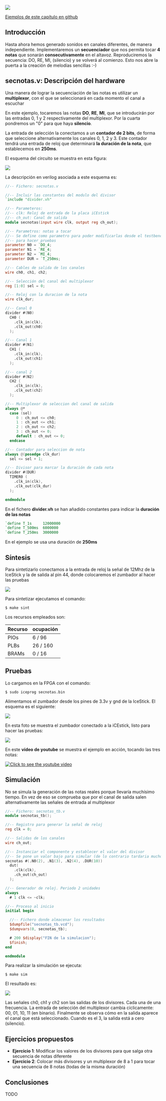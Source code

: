 ![](https://github.com/Obijuan/open-fpga-verilog-tutorial/raw/8bf3e940aebcf444a33c0345be1fcec0de6c5f32/tutorial/T19-secnotas/images/secnotas-1.png)

[Ejemplos de este capítulo en github](https://github.com/Obijuan/open-fpga-verilog-tutorial/tree/master/tutorial/T19-secnotas)

## Introducción
Hasta ahora hemos generado sonidos en canales diferentes, de manera independiente.  Implementaremos un **secuenciador** que nos permita tocar **4 notas** que sonarán **consecutivamente** en el altavoz. Reproduciremos la secuencia: DO, RE, MI, (silencio) y se volverá al comienzo. Esto nos abre la puerta a la creación de melodías sencillas :-)

## secnotas.v: Descripción del hardware
Una manera de lograr la secuenciación de las notas es utilizar un **multiplexor**, con el que se seleccionará en cada momento el canal a escuchar

En este ejemplo, tocaremos las notas **DO**, **RE**, **MI**, que se introducirán por las entradas 0, 1 y 2 respectivamente del multiplexor. Por la cuarta pondremos un "0" para que haya **silencio**.

La entrada de selección la conectamos a un **contador de 2 bits**, de forma que seleccione alternativamente los canales 0, 1, 2 y 3. Este contador tendrá una entrada de reloj que determinará **la duración de la nota**, que establecemos en **250ms**.

El esquema del circuito se muestra en esta figura:

![](https://github.com/Obijuan/open-fpga-verilog-tutorial/raw/master/tutorial/T19-secnotas/images/secnotas-2.png)

La descripción en verilog asociada a este esquema es:

``` verilog 
//-- Fichero: secnotas.v

//-- Incluir las constantes del modulo del divisor
`include "divider.vh"

//-- Parameteros:
//-- clk: Reloj de entrada de la placa iCEstick
//-- ch_out: Canal de salida
module secnotas(input wire clk, output reg ch_out);

//-- Parametros: notas a tocar
//-- Se define como parametro para poder modificarlas desde el testbench
//-- para hacer pruebas
parameter N0 = `DO_4;
parameter N1 = `RE_4;
parameter N2 = `MI_4;
parameter DUR = `T_250ms;

//-- Cables de salida de los canales
wire ch0, ch1, ch2;

//-- Selección del canal del multiplexor
reg [1:0] sel = 0;

//-- Reloj con la duracion de la nota
wire clk_dur;

//-- Canal 0
divider #(N0)
  CH0 (
    .clk_in(clk),
    .clk_out(ch0)
  );

//-- Canal 1
divider #(N1)
  CH1 (
    .clk_in(clk),
    .clk_out(ch1)
  );

//-- canal 2
divider #(N2)
  CH2 (
    .clk_in(clk),
    .clk_out(ch2)
  );

//-- Multiplexor de seleccion del canal de salida
always @*
  case (sel)
     0 : ch_out <= ch0;
     1 : ch_out <= ch1;
     2 : ch_out <= ch2;
     3 : ch_out <= 0;
     default : ch_out <= 0;
  endcase

//-- Contador para seleccion de nota
always @(posedge clk_dur)
  sel <= sel + 1;

//-- Divisor para marcar la duración de cada nota
divider #(DUR)
  TIMER0 (
    .clk_in(clk),
    .clk_out(clk_dur)
  );

endmodule
```
En el fichero **divider.vh** se han añadido constantes para indicar la **duración de las notas**

```verilog
`define T_1s     12000000
`define T_500ms  6000000
`define T_250ms  3000000
```
En el ejemplo se usa una duración de **250ms** 

## Síntesis

Para sintetizarlo conectamos a la entrada de reloj la señal de 12Mhz de la IceStick y la de salida al pin 44, donde colocaremos el zumbador al hacer las pruebas

![](https://github.com/Obijuan/open-fpga-verilog-tutorial/raw/8bf3e940aebcf444a33c0345be1fcec0de6c5f32/tutorial/T19-secnotas/images/secnotas-1.png)

Para sintetizar ejecutamos el comando:

    $ make sint

Los recursos empleados son:

| Recurso  | ocupación
|----------|-----------
|PIOs      | 6 / 96
|PLBs      | 26 / 160
|BRAMs     | 0 / 16

## Pruebas

Lo cargamos en la FPGA con el comando:

    $ sudo iceprog secnotas.bin

Alimentamos el zumbador desde los pines de 3.3v y gnd de la IceStick. El esquema es el siguiente: 

![](https://github.com/Obijuan/open-fpga-verilog-tutorial/raw/master/tutorial/T19-secnotas/images/secnotas-3.png)

En esta foto se muestra el zumbador conectado a la iCEstick, listo para hacer las pruebas:

![](https://github.com/Obijuan/open-fpga-verilog-tutorial/raw/master/tutorial/T19-secnotas/images/secnotas-4.png)

En este **vídeo de youtube** se muestra el ejemplo en acción, tocando las tres notas:

[![Click to see the youtube video](http://img.youtube.com/vi/iSH8HCGW-l0/0.jpg)](https://www.youtube.com/watch?v=iSH8HCGW-l0)

## Simulación
No se simula la generación de las notas reales porque llevaría muchísimo tiempo. En vez de eso se comprueba que por el canal de salida salen alternativamente las señales de entrada al multiplexor

```verilog
//-- Fichero: secnotas_tb.v
module secnotas_tb();

//-- Registro para generar la señal de reloj
reg clk = 0;

//-- Salidas de los canales
wire ch_out;

//-- Instanciar el componente y establecer el valor del divisor
//-- Se pone un valor bajo para simular (de lo contrario tardaria mucho)
secnotas #(.N0(2), .N1(3), .N2(4), .DUR(10))
  dut(
    .clk(clk),
    .ch_out(ch_out)
  );

//-- Generador de reloj. Periodo 2 unidades
always 
  # 1 clk <= ~clk;

//-- Proceso al inicio
initial begin

  //-- Fichero donde almacenar los resultados
  $dumpfile("secnotas_tb.vcd");
  $dumpvars(0, secnotas_tb);

  # 200 $display("FIN de la simulacion");
  $finish;
end

endmodule
```
Para realizar la simulación se ejecuta:

    $ make sim

El resultado es:

![](https://github.com/Obijuan/open-fpga-verilog-tutorial/raw/master/tutorial/T19-secnotas/images/T19-secnotas-sim-1.png)

Las señales ch0, ch1 y ch2 son las salidas de los divisores. Cada una de una frecuencia. La entrada de selección del multiplexor cambia cíclicamente: 00, 01, 10, 11 (en binario). Finalmente se observa cómo en la salida aparece el canal que está seleccionado. Cuando es el 3, la salida está a cero (silencio). 

## Ejercicios propuestos
* **Ejercicio 1**: Modificar los valores de los divisores para que salga otra secuencia de notas diferente
* **Ejercicio 2**: Colocar más divisores y un multiplexor de 8 a 1 para tocar una secuencia de 8 notas (todas de la misma duración)

## Conclusiones
TODO
